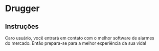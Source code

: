 <h1>Drugger</h1>
<h2>Instruções</h2>
<p>Caro usuário, você entrará em contato com o melhor software de alarmes do mercado. Então prepara-se para a melhor experiência da sua vida!</p>
